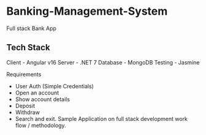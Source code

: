 # Banking-Management-System
Full stack Bank App

## Tech Stack
Client - Angular v16
Server - .NET 7
Database - MongoDB
Testing - Jasmine


Requirements
* User Auth (Simple Credentials)
* Open an account
* Show account details
* Deposit
* Withdraw
* Search and exit.
Sample Application on full stack development work flow / methodology.
